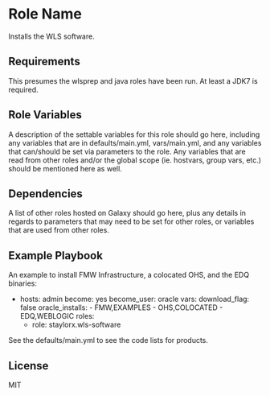 Role Name
=========

Installs the WLS software.

Requirements
------------

This presumes the wlsprep and java roles have been run. At least a JDK7 is required.


Role Variables
--------------

A description of the settable variables for this role should go here, including any variables that are in defaults/main.yml, vars/main.yml, and any variables that can/should be set via parameters to the role. Any variables that are read from other roles and/or the global scope (ie. hostvars, group vars, etc.) should be mentioned here as well.

Dependencies
------------

A list of other roles hosted on Galaxy should go here, plus any details in regards to parameters that may need to be set for other roles, or variables that are used from other roles.

Example Playbook
----------------

An example to install FMW Infrastructure, a colocated OHS, and the EDQ binaries:


  - hosts: admin
    become: yes
    become_user: oracle
    vars:
      download_flag: false
      oracle_installs:
        - FMW,EXAMPLES
        - OHS,COLOCATED
        - EDQ,WEBLOGIC
    roles:
      - role: staylorx.wls-software

See the defaults/main.yml to see the code lists for products.

License
-------

MIT


